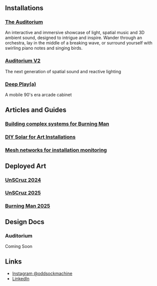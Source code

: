 # 

## Installations

### [The Auditorium](docs/AUDITORIUM.md/)

An interactive and immersive showcase of light, spatial music and 3D ambient sound, designed to intrigue and inspire. Wander through an orchestra, lay in the middle of a breaking wave, or surround yourself with swirling piano notes and singing birds.

### [Auditorium V2](docs/AUDITORIUM_V2.md/)

The next generation of spatial sound and reactive lighting

### [Deep Play(a)](docs/DEEP_PLAY.md/)

A mobile  90's era arcade cabinet

## Articles and Guides

###  [Building complex systems for Burning Man](docs/SYSTEMS.md/)

###  [DIY Solar for Art Installations](docs/SOLAR.md/)

###  [Mesh networks for installation monitoring](docs/MESH.md/)

## Deployed Art

### [UnSCruz 2024](docs/UNSCRUZ24.md/)

### [UnSCruz 2025](docs/UNSCRUZ25.md/)

### [Burning Man 2025](docs/BURNINGMAN25.md/)

## Design Docs

### Auditorium
Coming Soon

## Links

- [Instagram @oddsockmachine](https://www.instagram.com/oddsockmachine/)
- [LinkedIn](https://www.linkedin.com/)